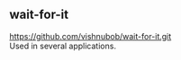 ## wait-for-it
<href>https://github.com/vishnubob/wait-for-it.git</href><br>
Used in several applications.